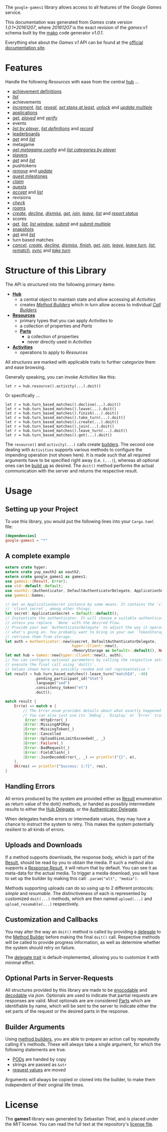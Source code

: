 <!---
DO NOT EDIT !
This file was generated automatically from 'src/mako/api/README.md.mako'
DO NOT EDIT !
-->
The `google-games1` library allows access to all features of the *Google Games* service.

This documentation was generated from *Games* crate version *1.0.1+20161207*, where *20161207* is the exact revision of the *games:v1* schema built by the [mako](http://www.makotemplates.org/) code generator *v1.0.1*.

Everything else about the *Games* *v1* API can be found at the
[official documentation site](https://developers.google.com/games/services/).
# Features

Handle the following *Resources* with ease from the central [hub](https://docs.rs/google-games1/1.0.1+20161207/google_games1/struct.Games.html) ... 

* [achievement definitions](https://docs.rs/google-games1/1.0.1+20161207/google_games1/struct.AchievementDefinition.html)
 * [*list*](https://docs.rs/google-games1/1.0.1+20161207/google_games1/struct.AchievementDefinitionListCall.html)
* achievements
 * [*increment*](https://docs.rs/google-games1/1.0.1+20161207/google_games1/struct.AchievementIncrementCall.html), [*list*](https://docs.rs/google-games1/1.0.1+20161207/google_games1/struct.AchievementListCall.html), [*reveal*](https://docs.rs/google-games1/1.0.1+20161207/google_games1/struct.AchievementRevealCall.html), [*set steps at least*](https://docs.rs/google-games1/1.0.1+20161207/google_games1/struct.AchievementSetStepsAtLeastCall.html), [*unlock*](https://docs.rs/google-games1/1.0.1+20161207/google_games1/struct.AchievementUnlockCall.html) and [*update multiple*](https://docs.rs/google-games1/1.0.1+20161207/google_games1/struct.AchievementUpdateMultipleCall.html)
* [applications](https://docs.rs/google-games1/1.0.1+20161207/google_games1/struct.Application.html)
 * [*get*](https://docs.rs/google-games1/1.0.1+20161207/google_games1/struct.ApplicationGetCall.html), [*played*](https://docs.rs/google-games1/1.0.1+20161207/google_games1/struct.ApplicationPlayedCall.html) and [*verify*](https://docs.rs/google-games1/1.0.1+20161207/google_games1/struct.ApplicationVerifyCall.html)
* events
 * [*list by player*](https://docs.rs/google-games1/1.0.1+20161207/google_games1/struct.EventListByPlayerCall.html), [*list definitions*](https://docs.rs/google-games1/1.0.1+20161207/google_games1/struct.EventListDefinitionCall.html) and [*record*](https://docs.rs/google-games1/1.0.1+20161207/google_games1/struct.EventRecordCall.html)
* [leaderboards](https://docs.rs/google-games1/1.0.1+20161207/google_games1/struct.Leaderboard.html)
 * [*get*](https://docs.rs/google-games1/1.0.1+20161207/google_games1/struct.LeaderboardGetCall.html) and [*list*](https://docs.rs/google-games1/1.0.1+20161207/google_games1/struct.LeaderboardListCall.html)
* metagame
 * [*get metagame config*](https://docs.rs/google-games1/1.0.1+20161207/google_games1/struct.MetagameGetMetagameConfigCall.html) and [*list categories by player*](https://docs.rs/google-games1/1.0.1+20161207/google_games1/struct.MetagameListCategoriesByPlayerCall.html)
* [players](https://docs.rs/google-games1/1.0.1+20161207/google_games1/struct.Player.html)
 * [*get*](https://docs.rs/google-games1/1.0.1+20161207/google_games1/struct.PlayerGetCall.html) and [*list*](https://docs.rs/google-games1/1.0.1+20161207/google_games1/struct.PlayerListCall.html)
* pushtokens
 * [*remove*](https://docs.rs/google-games1/1.0.1+20161207/google_games1/struct.PushtokenRemoveCall.html) and [*update*](https://docs.rs/google-games1/1.0.1+20161207/google_games1/struct.PushtokenUpdateCall.html)
* [quest milestones](https://docs.rs/google-games1/1.0.1+20161207/google_games1/struct.QuestMilestone.html)
 * [*claim*](https://docs.rs/google-games1/1.0.1+20161207/google_games1/struct.QuestMilestoneClaimCall.html)
* [quests](https://docs.rs/google-games1/1.0.1+20161207/google_games1/struct.Quest.html)
 * [*accept*](https://docs.rs/google-games1/1.0.1+20161207/google_games1/struct.QuestAcceptCall.html) and [*list*](https://docs.rs/google-games1/1.0.1+20161207/google_games1/struct.QuestListCall.html)
* revisions
 * [*check*](https://docs.rs/google-games1/1.0.1+20161207/google_games1/struct.RevisionCheckCall.html)
* [rooms](https://docs.rs/google-games1/1.0.1+20161207/google_games1/struct.Room.html)
 * [*create*](https://docs.rs/google-games1/1.0.1+20161207/google_games1/struct.RoomCreateCall.html), [*decline*](https://docs.rs/google-games1/1.0.1+20161207/google_games1/struct.RoomDeclineCall.html), [*dismiss*](https://docs.rs/google-games1/1.0.1+20161207/google_games1/struct.RoomDismisCall.html), [*get*](https://docs.rs/google-games1/1.0.1+20161207/google_games1/struct.RoomGetCall.html), [*join*](https://docs.rs/google-games1/1.0.1+20161207/google_games1/struct.RoomJoinCall.html), [*leave*](https://docs.rs/google-games1/1.0.1+20161207/google_games1/struct.RoomLeaveCall.html), [*list*](https://docs.rs/google-games1/1.0.1+20161207/google_games1/struct.RoomListCall.html) and [*report status*](https://docs.rs/google-games1/1.0.1+20161207/google_games1/struct.RoomReportStatuCall.html)
* scores
 * [*get*](https://docs.rs/google-games1/1.0.1+20161207/google_games1/struct.ScoreGetCall.html), [*list*](https://docs.rs/google-games1/1.0.1+20161207/google_games1/struct.ScoreListCall.html), [*list window*](https://docs.rs/google-games1/1.0.1+20161207/google_games1/struct.ScoreListWindowCall.html), [*submit*](https://docs.rs/google-games1/1.0.1+20161207/google_games1/struct.ScoreSubmitCall.html) and [*submit multiple*](https://docs.rs/google-games1/1.0.1+20161207/google_games1/struct.ScoreSubmitMultipleCall.html)
* [snapshots](https://docs.rs/google-games1/1.0.1+20161207/google_games1/struct.Snapshot.html)
 * [*get*](https://docs.rs/google-games1/1.0.1+20161207/google_games1/struct.SnapshotGetCall.html) and [*list*](https://docs.rs/google-games1/1.0.1+20161207/google_games1/struct.SnapshotListCall.html)
* turn based matches
 * [*cancel*](https://docs.rs/google-games1/1.0.1+20161207/google_games1/struct.TurnBasedMatcheCancelCall.html), [*create*](https://docs.rs/google-games1/1.0.1+20161207/google_games1/struct.TurnBasedMatcheCreateCall.html), [*decline*](https://docs.rs/google-games1/1.0.1+20161207/google_games1/struct.TurnBasedMatcheDeclineCall.html), [*dismiss*](https://docs.rs/google-games1/1.0.1+20161207/google_games1/struct.TurnBasedMatcheDismisCall.html), [*finish*](https://docs.rs/google-games1/1.0.1+20161207/google_games1/struct.TurnBasedMatcheFinishCall.html), [*get*](https://docs.rs/google-games1/1.0.1+20161207/google_games1/struct.TurnBasedMatcheGetCall.html), [*join*](https://docs.rs/google-games1/1.0.1+20161207/google_games1/struct.TurnBasedMatcheJoinCall.html), [*leave*](https://docs.rs/google-games1/1.0.1+20161207/google_games1/struct.TurnBasedMatcheLeaveCall.html), [*leave turn*](https://docs.rs/google-games1/1.0.1+20161207/google_games1/struct.TurnBasedMatcheLeaveTurnCall.html), [*list*](https://docs.rs/google-games1/1.0.1+20161207/google_games1/struct.TurnBasedMatcheListCall.html), [*rematch*](https://docs.rs/google-games1/1.0.1+20161207/google_games1/struct.TurnBasedMatcheRematchCall.html), [*sync*](https://docs.rs/google-games1/1.0.1+20161207/google_games1/struct.TurnBasedMatcheSyncCall.html) and [*take turn*](https://docs.rs/google-games1/1.0.1+20161207/google_games1/struct.TurnBasedMatcheTakeTurnCall.html)




# Structure of this Library

The API is structured into the following primary items:

* **[Hub](https://docs.rs/google-games1/1.0.1+20161207/google_games1/struct.Games.html)**
    * a central object to maintain state and allow accessing all *Activities*
    * creates [*Method Builders*](https://docs.rs/google-games1/1.0.1+20161207/google_games1/trait.MethodsBuilder.html) which in turn
      allow access to individual [*Call Builders*](https://docs.rs/google-games1/1.0.1+20161207/google_games1/trait.CallBuilder.html)
* **[Resources](https://docs.rs/google-games1/1.0.1+20161207/google_games1/trait.Resource.html)**
    * primary types that you can apply *Activities* to
    * a collection of properties and *Parts*
    * **[Parts](https://docs.rs/google-games1/1.0.1+20161207/google_games1/trait.Part.html)**
        * a collection of properties
        * never directly used in *Activities*
* **[Activities](https://docs.rs/google-games1/1.0.1+20161207/google_games1/trait.CallBuilder.html)**
    * operations to apply to *Resources*

All *structures* are marked with applicable traits to further categorize them and ease browsing.

Generally speaking, you can invoke *Activities* like this:

```Rust,ignore
let r = hub.resource().activity(...).doit()
```

Or specifically ...

```ignore
let r = hub.turn_based_matches().decline(...).doit()
let r = hub.turn_based_matches().leave(...).doit()
let r = hub.turn_based_matches().finish(...).doit()
let r = hub.turn_based_matches().take_turn(...).doit()
let r = hub.turn_based_matches().create(...).doit()
let r = hub.turn_based_matches().join(...).doit()
let r = hub.turn_based_matches().leave_turn(...).doit()
let r = hub.turn_based_matches().get(...).doit()
```

The `resource()` and `activity(...)` calls create [builders][builder-pattern]. The second one dealing with `Activities` 
supports various methods to configure the impending operation (not shown here). It is made such that all required arguments have to be 
specified right away (i.e. `(...)`), whereas all optional ones can be [build up][builder-pattern] as desired.
The `doit()` method performs the actual communication with the server and returns the respective result.

# Usage

## Setting up your Project

To use this library, you would put the following lines into your `Cargo.toml` file:

```toml
[dependencies]
google-games1 = "*"
```

## A complete example

```Rust
extern crate hyper;
extern crate yup_oauth2 as oauth2;
extern crate google_games1 as games1;
use games1::{Result, Error};
use std::default::Default;
use oauth2::{Authenticator, DefaultAuthenticatorDelegate, ApplicationSecret, MemoryStorage};
use games1::Games;

// Get an ApplicationSecret instance by some means. It contains the `client_id` and 
// `client_secret`, among other things.
let secret: ApplicationSecret = Default::default();
// Instantiate the authenticator. It will choose a suitable authentication flow for you, 
// unless you replace  `None` with the desired Flow.
// Provide your own `AuthenticatorDelegate` to adjust the way it operates and get feedback about 
// what's going on. You probably want to bring in your own `TokenStorage` to persist tokens and
// retrieve them from storage.
let auth = Authenticator::new(&secret, DefaultAuthenticatorDelegate,
                              hyper::Client::new(),
                              <MemoryStorage as Default>::default(), None);
let mut hub = Games::new(hyper::Client::new(), auth);
// You can configure optional parameters by calling the respective setters at will, and
// execute the final call using `doit()`.
// Values shown here are possibly random and not representative !
let result = hub.turn_based_matches().leave_turn("matchId", -48)
             .pending_participant_id("Stet")
             .language("sed")
             .consistency_token("et")
             .doit();

match result {
    Err(e) => match e {
        // The Error enum provides details about what exactly happened.
        // You can also just use its `Debug`, `Display` or `Error` traits
         Error::HttpError(_)
        |Error::MissingAPIKey
        |Error::MissingToken(_)
        |Error::Cancelled
        |Error::UploadSizeLimitExceeded(_, _)
        |Error::Failure(_)
        |Error::BadRequest(_)
        |Error::FieldClash(_)
        |Error::JsonDecodeError(_, _) => println!("{}", e),
    },
    Ok(res) => println!("Success: {:?}", res),
}

```
## Handling Errors

All errors produced by the system are provided either as [Result](https://docs.rs/google-games1/1.0.1+20161207/google_games1/enum.Result.html) enumeration as return value of 
the doit() methods, or handed as possibly intermediate results to either the 
[Hub Delegate](https://docs.rs/google-games1/1.0.1+20161207/google_games1/trait.Delegate.html), or the [Authenticator Delegate](https://docs.rs/yup-oauth2/*/yup_oauth2/trait.AuthenticatorDelegate.html).

When delegates handle errors or intermediate values, they may have a chance to instruct the system to retry. This 
makes the system potentially resilient to all kinds of errors.

## Uploads and Downloads
If a method supports downloads, the response body, which is part of the [Result](https://docs.rs/google-games1/1.0.1+20161207/google_games1/enum.Result.html), should be
read by you to obtain the media.
If such a method also supports a [Response Result](https://docs.rs/google-games1/1.0.1+20161207/google_games1/trait.ResponseResult.html), it will return that by default.
You can see it as meta-data for the actual media. To trigger a media download, you will have to set up the builder by making
this call: `.param("alt", "media")`.

Methods supporting uploads can do so using up to 2 different protocols: 
*simple* and *resumable*. The distinctiveness of each is represented by customized 
`doit(...)` methods, which are then named `upload(...)` and `upload_resumable(...)` respectively.

## Customization and Callbacks

You may alter the way an `doit()` method is called by providing a [delegate](https://docs.rs/google-games1/1.0.1+20161207/google_games1/trait.Delegate.html) to the 
[Method Builder](https://docs.rs/google-games1/1.0.1+20161207/google_games1/trait.CallBuilder.html) before making the final `doit()` call. 
Respective methods will be called to provide progress information, as well as determine whether the system should 
retry on failure.

The [delegate trait](https://docs.rs/google-games1/1.0.1+20161207/google_games1/trait.Delegate.html) is default-implemented, allowing you to customize it with minimal effort.

## Optional Parts in Server-Requests

All structures provided by this library are made to be [enocodable](https://docs.rs/google-games1/1.0.1+20161207/google_games1/trait.RequestValue.html) and 
[decodable](https://docs.rs/google-games1/1.0.1+20161207/google_games1/trait.ResponseResult.html) via *json*. Optionals are used to indicate that partial requests are responses 
are valid.
Most optionals are are considered [Parts](https://docs.rs/google-games1/1.0.1+20161207/google_games1/trait.Part.html) which are identifiable by name, which will be sent to 
the server to indicate either the set parts of the request or the desired parts in the response.

## Builder Arguments

Using [method builders](https://docs.rs/google-games1/1.0.1+20161207/google_games1/trait.CallBuilder.html), you are able to prepare an action call by repeatedly calling it's methods.
These will always take a single argument, for which the following statements are true.

* [PODs][wiki-pod] are handed by copy
* strings are passed as `&str`
* [request values](https://docs.rs/google-games1/1.0.1+20161207/google_games1/trait.RequestValue.html) are moved

Arguments will always be copied or cloned into the builder, to make them independent of their original life times.

[wiki-pod]: http://en.wikipedia.org/wiki/Plain_old_data_structure
[builder-pattern]: http://en.wikipedia.org/wiki/Builder_pattern
[google-go-api]: https://github.com/google/google-api-go-client

# License
The **games1** library was generated by Sebastian Thiel, and is placed 
under the *MIT* license.
You can read the full text at the repository's [license file][repo-license].

[repo-license]: https://github.com/Byron/google-apis-rsblob/master/LICENSE.md
